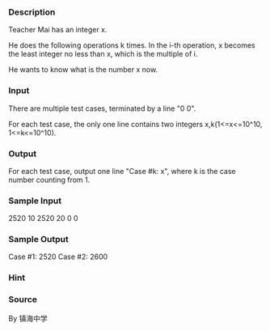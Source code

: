 
### Description
Teacher Mai has an integer x.

He does the following operations k times. In the i-th operation, x becomes the least integer no less than x, which is the multiple of i.

He wants to know what is the number x now.

### Input
There are multiple test cases, terminated by a line "0 0".

For each test case, the only one line contains two integers x,k(1<=x<=10^10, 1<=k<=10^10).

### Output
For each test case, output one line "Case #k: x", where k is the case number counting from 1.

### Sample Input
2520 10
2520 20
0 0
### Sample Output
Case #1: 2520
Case #2: 2600

### Hint

### Source
By 镇海中学